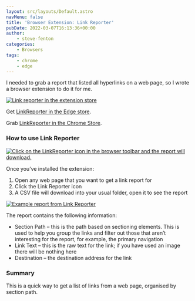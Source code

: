 ```yaml
---
layout: src/layouts/Default.astro
navMenu: false
title: 'Browser Extension: Link Reporter'
pubDate: 2022-03-07T16:13:36+00:00
author:
    - steve-fenton
categories:
    - Browsers
tags:
    - chrome
    - edge
---
```


I needed to grab a report that listed all hyperlinks on a web page, so I wrote a browser extension to do it for me.

[![Link reporter in the extension store](/img/2022/03/link-reporter-edge-extension.jpg)](/2022/03/browser-extension-link-reporter/link-reporter-edge-extension/)

Get [LinkReporter in the Edge store](https://microsoftedge.microsoft.com/addons/detail/linkreporter/fjcjpdljldimcgcinebaopphlnoegfng).

Grab [LinkReporter in the Chrome Store](https://chrome.google.com/webstore/detail/linkreporter/mkfnghikdmejcicolbcdmfdfbkbhmefl).

### How to use Link Reporter

[![Click on the LinkReporter icon in the browser toolbar and the report will download.](/img/2022/03/using-link-reporter.jpg)](/2022/03/browser-extension-link-reporter/using-link-reporter/)

Once you’ve installed the extension:

1. Open any web page that you want to get a link report for
2. Click the Link Reporter icon
3. A CSV file will download into your usual folder, open it to see the report

[![Example report from Link Reporter](/img/2022/03/example-report.png)](/2022/03/browser-extension-link-reporter/example-report/)

The report contains the following information:

- Section Path – this is the path based on sectioning elements. This is used to help you group the links and filter out those that aren’t interesting for the report, for example, the primary navigation
- Link Text – this is the raw text for the link; if you have used an image there will be nothing here
- Destination – the destination address for the link

### Summary

This is a quick way to get a list of links from a web page, organised by section path.